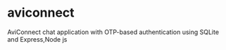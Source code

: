# aviconnect
 AviConnect chat application with OTP-based authentication using SQLite and Express,Node js
